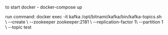 to start docker - docker-compose up

run command: docker exec -it kafka /opt/bitnami/kafka/bin/kafka-topics.sh \ --create \ --zookeeper zookeeper:2181 \ --replication-factor 1\ --partition 1 \ --topic test